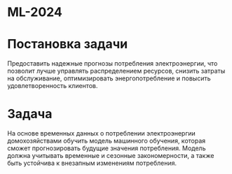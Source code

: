 # ML-2024

# Постановка задачи
Предоставить надежные прогнозы потребления электроэнергии, что позволит лучше управлять распределением ресурсов, снизить затраты на обслуживание, оптимизировать энергопотребление и повысить удовлетворенность клиентов.

# Задача
На основе временных данных о потреблении электроэнергии домохозяйствами обучить модель машинного обучения, которая сможет прогнозировать будущие значения потребления. Модель должна учитывать временные и сезонные закономерности, а также быть устойчива к внезапным изменениям потребления.